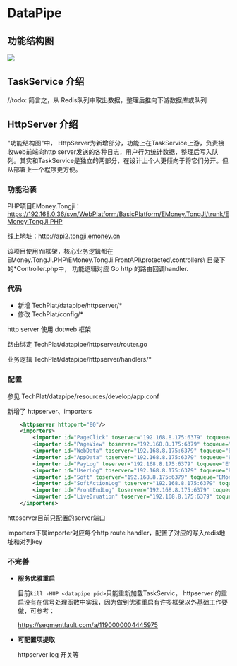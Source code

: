 # DataPipe 



## 功能结构图

![](http://ooyi4zkat.bkt.clouddn.com/arch.png)

## TaskService 介绍

//todo: 简言之，从 Redis队列中取出数据，整理后推向下游数据库或队列



## HttpServer 介绍

"功能结构图"中， HttpServer为新增部分，功能上在TaskService上游，负责接收web前端向http server发送的各种日志，用户行为统计数据，整理后写入队列。其实和TaskService是独立的两部分，在设计上个人更倾向于将它们分开。但从部署上一个程序更方便。

### 功能沿袭

PHP项目EMoney.Tongji： https://192.168.0.36/svn/WebPlatform/BasicPlatform/EMoney.TongJi/trunk/EMoney.TongJi.PHP

线上地址：http://api2.tongji.emoney.cn

该项目使用Yii框架，核心业务逻辑都在 EMoney.TongJi.PHP\EMoney.TongJi.FrontAPI\protected\controllers\ 目录下的*Controller.php中， 功能逻辑对应 Go http 的路由回调handler.

###  代码

- 新增 TechPlat/datapipe/httpserver/*
- 修改 TechPlat/config/*

http server 使用 dotweb 框架

路由绑定 TechPlat/datapipe/httpserver/router.go

业务逻辑 TechPlat/datapipe/httpserver/handlers/*

### 配置

参见 TechPlat/datapipe/resources/develop/app.conf

新增了 httpserver、importers

```xml
    <httpserver httpport="80"/>
    <importers>
        <importer id="PageClick" toserver="192.168.8.175:6379" toqueue="EMoney.Tongji:PageClickStringQueue"/>
        <importer id="PageView" toserver="192.168.8.175:6379" toqueue="EMoney.Tongji:PageViewStringQueue"/>
        <importer id="WebData" toserver="192.168.8.175:6379" toqueue="EMoney.Tongji:Data:WebDataStringQueue"/>
        <importer id="AppData" toserver="192.168.8.175:6379" toqueue="EMoney.Tongji:Data:AppDataStringQueue"/>
        <importer id="PayLog" toserver="192.168.8.175:6379" toqueue="EMoney.Tongji:Data:PayLogStringQueue"/>
        <importer id="UserLog" toserver="192.168.8.175:6379" toqueue="EMoney.Tongji:Data:UserLogStringQueue"/>
        <importer id="Soft" toserver="192.168.8.175:6379" toqueue="EMoney.Tongji:SoftLogStringQueue"/>
        <importer id="SoftActionLog" toserver="192.168.8.175:6379" toqueue="EMoney.Tongji:SoftActionLogJsonQueue"/>
        <importer id="FrontEndLog" toserver="192.168.8.175:6379" toqueue="EMoney.Tongji:FrontEndLogJsonQueue"/>
        <importer id="LiveDruation" toserver="192.168.8.175:6379" toqueue="EMoney.Tongji:LiveDurationStringQueue"/>
    </importers>

```

httpserver目前只配置的server端口

importers下属importer对应每个http route handler，配置了对应的写入redis地址和对列key

### 不完善

- __服务优雅重启__

  目前`kill -HUP <datapipe pid>`只能重新加载TaskServic， httpserver 的重启没有在信号处理函数中实现，因为做到优雅重启有许多框架以外基础工作要做，可参考：

  https://segmentfault.com/a/1190000004445975

- __可配置项提取__

  httpserver log 开关等


